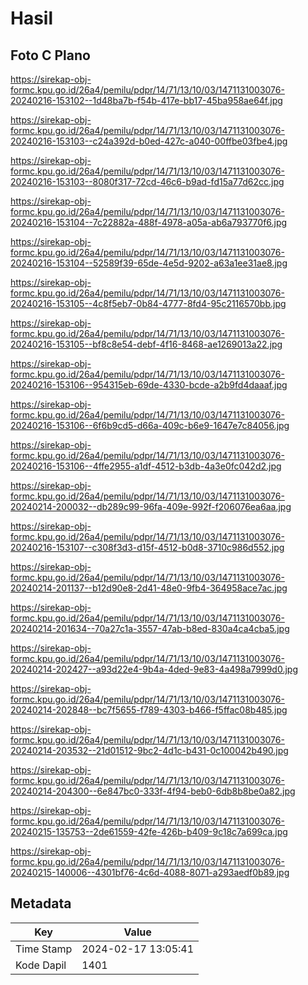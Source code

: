 # Hasil

## Foto C Plano

https://sirekap-obj-formc.kpu.go.id/26a4/pemilu/pdpr/14/71/13/10/03/1471131003076-20240216-153102--1d48ba7b-f54b-417e-bb17-45ba958ae64f.jpg

https://sirekap-obj-formc.kpu.go.id/26a4/pemilu/pdpr/14/71/13/10/03/1471131003076-20240216-153103--c24a392d-b0ed-427c-a040-00ffbe03fbe4.jpg

https://sirekap-obj-formc.kpu.go.id/26a4/pemilu/pdpr/14/71/13/10/03/1471131003076-20240216-153103--8080f317-72cd-46c6-b9ad-fd15a77d62cc.jpg

https://sirekap-obj-formc.kpu.go.id/26a4/pemilu/pdpr/14/71/13/10/03/1471131003076-20240216-153104--7c22882a-488f-4978-a05a-ab6a793770f6.jpg

https://sirekap-obj-formc.kpu.go.id/26a4/pemilu/pdpr/14/71/13/10/03/1471131003076-20240216-153104--52589f39-65de-4e5d-9202-a63a1ee31ae8.jpg

https://sirekap-obj-formc.kpu.go.id/26a4/pemilu/pdpr/14/71/13/10/03/1471131003076-20240216-153105--4c8f5eb7-0b84-4777-8fd4-95c2116570bb.jpg

https://sirekap-obj-formc.kpu.go.id/26a4/pemilu/pdpr/14/71/13/10/03/1471131003076-20240216-153105--bf8c8e54-debf-4f16-8468-ae1269013a22.jpg

https://sirekap-obj-formc.kpu.go.id/26a4/pemilu/pdpr/14/71/13/10/03/1471131003076-20240216-153106--954315eb-69de-4330-bcde-a2b9fd4daaaf.jpg

https://sirekap-obj-formc.kpu.go.id/26a4/pemilu/pdpr/14/71/13/10/03/1471131003076-20240216-153106--6f6b9cd5-d66a-409c-b6e9-1647e7c84056.jpg

https://sirekap-obj-formc.kpu.go.id/26a4/pemilu/pdpr/14/71/13/10/03/1471131003076-20240216-153106--4ffe2955-a1df-4512-b3db-4a3e0fc042d2.jpg

https://sirekap-obj-formc.kpu.go.id/26a4/pemilu/pdpr/14/71/13/10/03/1471131003076-20240214-200032--db289c99-96fa-409e-992f-f206076ea6aa.jpg

https://sirekap-obj-formc.kpu.go.id/26a4/pemilu/pdpr/14/71/13/10/03/1471131003076-20240216-153107--c308f3d3-d15f-4512-b0d8-3710c986d552.jpg

https://sirekap-obj-formc.kpu.go.id/26a4/pemilu/pdpr/14/71/13/10/03/1471131003076-20240214-201137--b12d90e8-2d41-48e0-9fb4-364958ace7ac.jpg

https://sirekap-obj-formc.kpu.go.id/26a4/pemilu/pdpr/14/71/13/10/03/1471131003076-20240214-201634--70a27c1a-3557-47ab-b8ed-830a4ca4cba5.jpg

https://sirekap-obj-formc.kpu.go.id/26a4/pemilu/pdpr/14/71/13/10/03/1471131003076-20240214-202427--a93d22e4-9b4a-4ded-9e83-4a498a7999d0.jpg

https://sirekap-obj-formc.kpu.go.id/26a4/pemilu/pdpr/14/71/13/10/03/1471131003076-20240214-202848--bc7f5655-f789-4303-b466-f5ffac08b485.jpg

https://sirekap-obj-formc.kpu.go.id/26a4/pemilu/pdpr/14/71/13/10/03/1471131003076-20240214-203532--21d01512-9bc2-4d1c-b431-0c100042b490.jpg

https://sirekap-obj-formc.kpu.go.id/26a4/pemilu/pdpr/14/71/13/10/03/1471131003076-20240214-204300--6e847bc0-333f-4f94-beb0-6db8b8be0a82.jpg

https://sirekap-obj-formc.kpu.go.id/26a4/pemilu/pdpr/14/71/13/10/03/1471131003076-20240215-135753--2de61559-42fe-426b-b409-9c18c7a699ca.jpg

https://sirekap-obj-formc.kpu.go.id/26a4/pemilu/pdpr/14/71/13/10/03/1471131003076-20240215-140006--4301bf76-4c6d-4088-8071-a293aedf0b89.jpg


## Metadata

| Key        | Value               |
| ---------- | ------------------- |
| Time Stamp | 2024-02-17 13:05:41 |
| Kode Dapil | 1401                |



